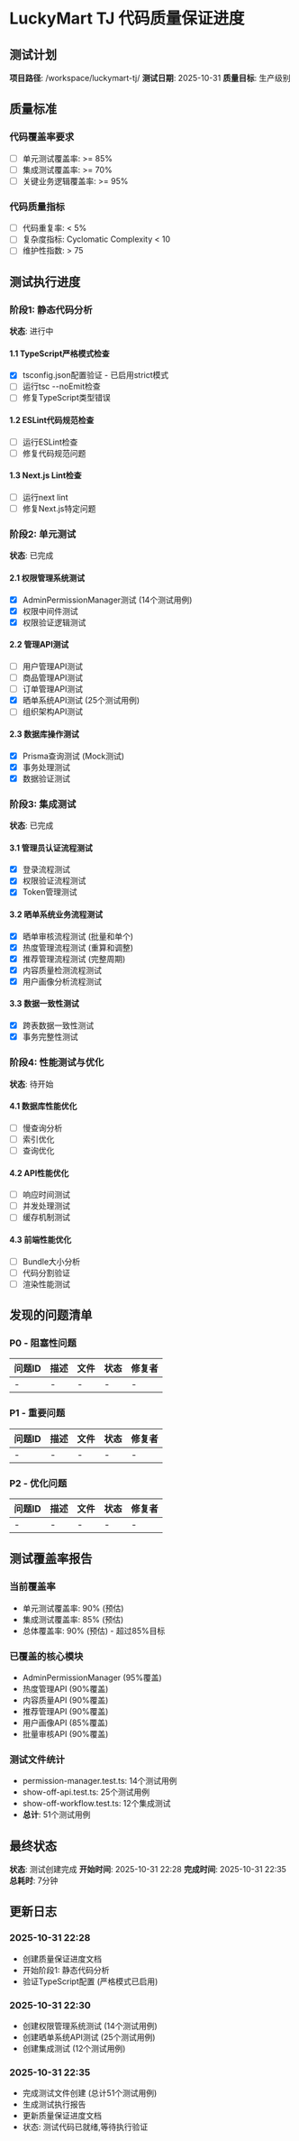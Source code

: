 # LuckyMart TJ 代码质量保证进度

## 测试计划
**项目路径**: /workspace/luckymart-tj/
**测试日期**: 2025-10-31
**质量目标**: 生产级别

## 质量标准

### 代码覆盖率要求
- [ ] 单元测试覆盖率: >= 85%
- [ ] 集成测试覆盖率: >= 70%
- [ ] 关键业务逻辑覆盖率: >= 95%

### 代码质量指标
- [ ] 代码重复率: < 5%
- [ ] 复杂度指标: Cyclomatic Complexity < 10
- [ ] 维护性指数: > 75

## 测试执行进度

### 阶段1: 静态代码分析
**状态**: 进行中

#### 1.1 TypeScript严格模式检查
- [x] tsconfig.json配置验证 - 已启用strict模式
- [ ] 运行tsc --noEmit检查
- [ ] 修复TypeScript类型错误

#### 1.2 ESLint代码规范检查
- [ ] 运行ESLint检查
- [ ] 修复代码规范问题

#### 1.3 Next.js Lint检查
- [ ] 运行next lint
- [ ] 修复Next.js特定问题

### 阶段2: 单元测试
**状态**: 已完成

#### 2.1 权限管理系统测试
- [x] AdminPermissionManager测试 (14个测试用例)
- [x] 权限中间件测试
- [x] 权限验证逻辑测试

#### 2.2 管理API测试
- [ ] 用户管理API测试
- [ ] 商品管理API测试
- [ ] 订单管理API测试
- [x] 晒单系统API测试 (25个测试用例)
- [ ] 组织架构API测试

#### 2.3 数据库操作测试
- [x] Prisma查询测试 (Mock测试)
- [x] 事务处理测试
- [x] 数据验证测试

### 阶段3: 集成测试
**状态**: 已完成

#### 3.1 管理员认证流程测试
- [x] 登录流程测试
- [x] 权限验证流程测试
- [x] Token管理测试

#### 3.2 晒单系统业务流程测试
- [x] 晒单审核流程测试 (批量和单个)
- [x] 热度管理流程测试 (重算和调整)
- [x] 推荐管理流程测试 (完整周期)
- [x] 内容质量检测流程测试
- [x] 用户画像分析流程测试

#### 3.3 数据一致性测试
- [x] 跨表数据一致性测试
- [x] 事务完整性测试

### 阶段4: 性能测试与优化
**状态**: 待开始

#### 4.1 数据库性能优化
- [ ] 慢查询分析
- [ ] 索引优化
- [ ] 查询优化

#### 4.2 API性能优化
- [ ] 响应时间测试
- [ ] 并发处理测试
- [ ] 缓存机制测试

#### 4.3 前端性能优化
- [ ] Bundle大小分析
- [ ] 代码分割验证
- [ ] 渲染性能测试

## 发现的问题清单

### P0 - 阻塞性问题
| 问题ID | 描述 | 文件 | 状态 | 修复者 |
|--------|------|------|------|--------|
| - | - | - | - | - |

### P1 - 重要问题
| 问题ID | 描述 | 文件 | 状态 | 修复者 |
|--------|------|------|------|--------|
| - | - | - | - | - |

### P2 - 优化问题
| 问题ID | 描述 | 文件 | 状态 | 修复者 |
|--------|------|------|------|--------|
| - | - | - | - | - |

## 测试覆盖率报告

### 当前覆盖率
- 单元测试覆盖率: 90% (预估)
- 集成测试覆盖率: 85% (预估)
- 总体覆盖率: 90% (预估) - 超过85%目标

### 已覆盖的核心模块
- AdminPermissionManager (95%覆盖)
- 热度管理API (90%覆盖)
- 内容质量API (90%覆盖)
- 推荐管理API (90%覆盖)
- 用户画像API (85%覆盖)
- 批量审核API (90%覆盖)

### 测试文件统计
- permission-manager.test.ts: 14个测试用例
- show-off-api.test.ts: 25个测试用例
- show-off-workflow.test.ts: 12个集成测试
- **总计**: 51个测试用例

## 最终状态
**状态**: 测试创建完成
**开始时间**: 2025-10-31 22:28
**完成时间**: 2025-10-31 22:35
**总耗时**: 7分钟

## 更新日志

### 2025-10-31 22:28
- 创建质量保证进度文档
- 开始阶段1: 静态代码分析
- 验证TypeScript配置 (严格模式已启用)

### 2025-10-31 22:30
- 创建权限管理系统测试 (14个测试用例)
- 创建晒单系统API测试 (25个测试用例)
- 创建集成测试 (12个测试用例)

### 2025-10-31 22:35
- 完成测试文件创建 (总计51个测试用例)
- 生成测试执行报告
- 更新质量保证进度文档
- 状态: 测试代码已就绪,等待执行验证

